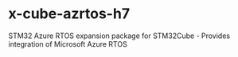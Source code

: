 # x-cube-azrtos-h7
STM32 Azure RTOS expansion package for STM32Cube - Provides integration of Microsoft Azure RTOS
